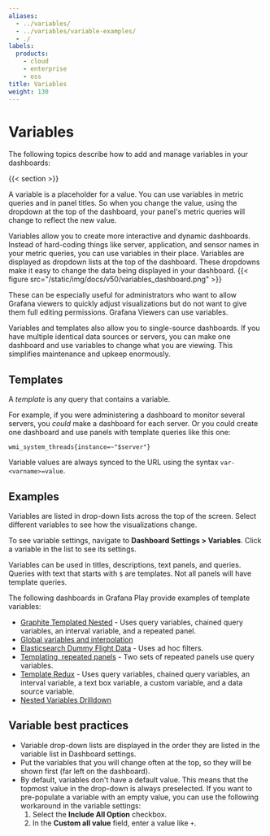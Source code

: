 ```yaml
---
aliases:
  - ../variables/
  - ../variables/variable-examples/
  - ./
labels:
  products:
    - cloud
    - enterprise
    - oss
title: Variables
weight: 130
---
```


# Variables

The following topics describe how to add and manage variables in your dashboards:

{{< section >}}

A variable is a placeholder for a value. You can use variables in metric queries and in panel titles. So when you change
the value, using the dropdown at the top of the dashboard, your panel's metric queries will change to reflect the new value.

Variables allow you to create more interactive and dynamic dashboards. Instead of hard-coding things like server, application,
and sensor names in your metric queries, you can use variables in their place. Variables are displayed as dropdown lists at the top of
the dashboard. These dropdowns make it easy to change the data being displayed in your dashboard.
{{< figure src="/static/img/docs/v50/variables_dashboard.png" >}}

These can be especially useful for administrators who want to allow Grafana viewers to quickly adjust visualizations but do not want to give them full editing permissions. Grafana Viewers can use variables.

Variables and templates also allow you to single-source dashboards. If you have multiple identical data sources or servers, you can make one dashboard and use variables to change what you are viewing. This simplifies maintenance and upkeep enormously.

## Templates

A _template_ is any query that contains a variable.

For example, if you were administering a dashboard to monitor several servers, you _could_ make a dashboard for each server. Or you could create one dashboard and use panels with template queries like this one:

```
wmi_system_threads{instance=~"$server"}
```

Variable values are always synced to the URL using the syntax `var-<varname>=value`.

## Examples

Variables are listed in drop-down lists across the top of the screen. Select different variables to see how the visualizations change.

To see variable settings, navigate to **Dashboard Settings > Variables**. Click a variable in the list to see its settings.

Variables can be used in titles, descriptions, text panels, and queries. Queries with text that starts with `$` are templates. Not all panels will have template queries.

The following dashboards in Grafana Play provide examples of template variables:

- [Graphite Templated Nested](https://play.grafana.org/d/000000056/templated-dynamic-dashboard?orgId=1&var-app=backend&var-server=backend_01&var-server=backend_02&var-server=backend_03&var-server=backend_04&var-interval=1h) - Uses query variables, chained query variables, an interval variable, and a repeated panel.
- [Global variables and interpolation](https://play.grafana.org/d/HYaGDGIMk/templating-global-variables-and-interpolation?orgId=1&var-Server=A%27A%22A&var-Server=BB%5CB)
- [Elasticsearch Dummy Flight Data](https://play.grafana.org/d/z8OZC66nk/elasticsearch-8-2-0-sample-flight-data?orgId=1&var-Filters=Carrier%7C%3D%7CLogstash%20Airways&var-query0=) - Uses ad hoc filters.
- [Templating, repeated panels](https://play.grafana.org/d/000000025/templating-repeated-panels?orgId=1) - Two sets of repeated panels use query variables.
- [Template Redux](https://play.grafana.org/d/p-k6QtkGz/template-redux?orgId=1) - Uses query variables, chained query variables, an interval variable, a text box variable, a custom variable, and a data source variable.
- [Nested Variables Drilldown](https://play.grafana.org/d/testdata-nested-variables-drilldown/templating-nested-variables-drilldown?orgId=1&var-datacenter=A&var-server=AA&var-server=AC&var-pod=All)

## Variable best practices

- Variable drop-down lists are displayed in the order they are listed in the variable list in Dashboard settings.
- Put the variables that you will change often at the top, so they will be shown first (far left on the dashboard).
- By default, variables don't have a default value. This means that the topmost value in the drop-down is always preselected. If you want to pre-populate a variable with an empty value, you can use the following workaround in the variable settings:
    1. Select the **Include All Option** checkbox.
    2. In the **Custom all value** field, enter a value like `+`.  
